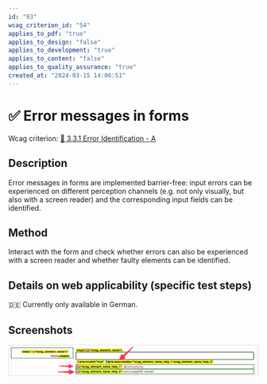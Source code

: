 ```yaml
---
id: "93"
wcag_criterion_id: "54"
applies_to_pdf: "true"
applies_to_design: "false"
applies_to_development: "true"
applies_to_content: "false"
applies_to_quality_assurance: "true"
created_at: "2024-03-15 14:06:51"
---
```


# ✅ Error messages in forms

Wcag criterion: [📜 3.3.1 Error Identification - A](..)

## Description

Error messages in forms are implemented barrier-free: input errors can be experienced on different perception channels (e.g. not only visually, but also with a screen reader) and the corresponding input fields can be identified.

## Method

Interact with the form and check whether errors can also be experienced with a screen reader and whether faulty elements can be identified.

## Details on web applicability (specific test steps)

🇩🇪 Currently only available in German.

## Screenshots

![Fehlermeldungen in A4AA](images/fehlermeldungen-in-a4aa.png)
